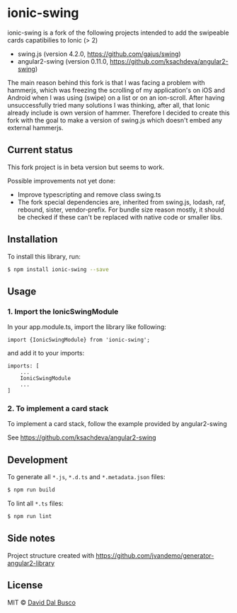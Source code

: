 # ionic-swing

ionic-swing is a fork of the following projects intended to add the swipeable cards capatibilies to Ionic (> 2)

- swing.js (version 4.2.0, https://github.com/gajus/swing)
- angular2-swing (version 0.11.0, https://github.com/ksachdeva/angular2-swing)

The main reason behind this fork is that I was facing a problem with hammerjs, which was freezing the scrolling of my application's on iOS and Android when I was using (swipe) on a list or on an ion-scroll.
After having unsuccessfully tried many solutions I was thinking, after all, that Ionic already include is own version of hammer.
Therefore I decided to create this fork with the goal to make a version of swing.js which doesn't embed any external hammerjs.

## Current status

This fork project is in beta version but seems to work.

Possible improvements not yet done:

- Improve typescripting and remove class swing.ts
- The fork special dependencies are, inherited from swing.js, lodash, raf, rebound, sister, vendor-prefix. For bundle size reason mostly, it should be checked if these can't be replaced with native code or smaller libs.

## Installation

To install this library, run:

```bash
$ npm install ionic-swing --save
```

## Usage

### 1. Import the IonicSwingModule

In your app.module.ts, import the library like following:

    import {IonicSwingModule} from 'ionic-swing';

and add it to your imports:

    imports: [
        ...
        IonicSwingModule
        ...
    ]

### 2. To implement a card stack

To implement a card stack, follow the example provided by angular2-swing

See https://github.com/ksachdeva/angular2-swing

## Development

To generate all `*.js`, `*.d.ts` and `*.metadata.json` files:

```bash
$ npm run build
```

To lint all `*.ts` files:

```bash
$ npm run lint
```

## Side notes

Project structure created with https://github.com/jvandemo/generator-angular2-library

## License

MIT © [David Dal Busco](mailto:david.dalbusco@outlook.com)
